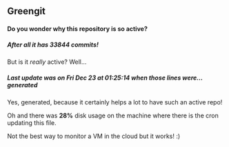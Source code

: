 ## Greengit

#### Do you wonder why this repository is so active?

##### After all it has 33844 commits!

But is it *really* active? Well...

##### Last update was on Fri Dec 23 at 01:25:14 when those lines were... generated

Yes, generated, because it certainly helps a lot to have such an active repo!

Oh and there was **28%** disk usage on the machine
where there is the cron updating this file.

Not the best way to monitor a VM in the cloud but it works! :)
